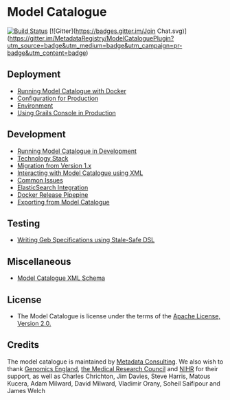 Model Catalogue
===============
[![Build Status](https://travis-ci.org/MetadataRegistry/ModelCataloguePlugin.svg?branch=2.x)](https://travis-ci.org/MetadataRegistry/ModelCataloguePlugin) [![Gitter](https://badges.gitter.im/Join Chat.svg)] (https://gitter.im/MetadataRegistry/ModelCataloguePlugin?utm_source=badge&utm_medium=badge&utm_campaign=pr-badge&utm_content=badge)


## Deployment

 * [Running Model Catalogue with Docker](https://github.com/MetadataRegistry/registry/)
 * [Configuration for Production](docs/deployment/production.adoc)
 * [Environment](docs/deployment/environment.adoc)
 * [Using Grails Console in Production](docs/development/frameworks/grails_console.md)

## Development
 * [Running Model Catalogue in Development](docs/development/shell.md)
 * [Technology Stack](docs/development/frameworks/index.md)
 * [Migration from Version 1.x](docs/development/migration.adoc)
 * [Interacting with Model Catalogue using XML](docs/development/integration/xml.adoc)
 * [Common Issues](docs/development/bugs/index.md)
 * [ElasticSearch Integration](docs/deployment/elasticsearch.md)
 * [Docker Release Pipepine](docs/deployment/docker_releases.md)
 * [Exporting from Model Catalogue](docs/development/recipes/exports.md)

## Testing
 * [Writing Geb Specifications using Stale-Safe DSL](docs/development/frameworks/geb.md)

## Miscellaneous
 * [Model Catalogue XML Schema](ModelCatalogueCorePlugin/grails-app/assets/other/schema/2.0/metadataregistry.xsd)

## License
 * The Model Catalogue is license under the terms of the [Apache License, Version 2.0.](http://www.apache.org/licenses/LICENSE-2.0.html)

## Credits
The model catalogue is maintained by [Metadata Consulting](http://www.metadataconsulting.co.uk).
We also wish to thank [Genomics England](http://www.genomicsengland.co.uk/), [the Medical Research Council](http://www.mrc.ac.uk/) and [NIHR](http://www.nihr.ac.uk/) for their support, as well as Charles Chrichton, Jim Davies, Steve Harris, Matous Kucera, Adam Milward, David Milward, Vladimir Orany, Soheil Saifipour and James Welch
